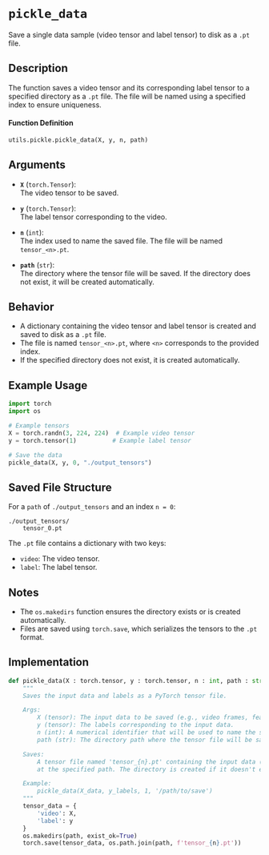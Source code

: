 # `pickle_data`

Save a single data sample (video tensor and label tensor) to disk as a `.pt` file.

## Description

The function saves a video tensor and its corresponding label tensor to a specified directory as a `.pt` file. The file will be named using a specified index to ensure uniqueness.

#### Function Definition
```python
utils.pickle.pickle_data(X, y, n, path)
```

## Arguments

- **`X`** (`torch.Tensor`):  
  The video tensor to be saved.

- **`y`** (`torch.Tensor`):  
  The label tensor corresponding to the video.

- **`n`** (`int`):  
  The index used to name the saved file. The file will be named `tensor_<n>.pt`.

- **`path`** (`str`):  
  The directory where the tensor file will be saved. If the directory does not exist, it will be created automatically.

## Behavior

- A dictionary containing the video tensor and label tensor is created and saved to disk as a `.pt` file.
- The file is named `tensor_<n>.pt`, where `<n>` corresponds to the provided index.
- If the specified directory does not exist, it is created automatically.

## Example Usage

```python
import torch
import os

# Example tensors
X = torch.randn(3, 224, 224)  # Example video tensor
y = torch.tensor(1)          # Example label tensor

# Save the data
pickle_data(X, y, 0, "./output_tensors")
```

## Saved File Structure

For a `path` of `./output_tensors` and an index `n = 0`:
```
./output_tensors/
    tensor_0.pt
```

The `.pt` file contains a dictionary with two keys:
- `video`: The video tensor.
- `label`: The label tensor.

## Notes

- The `os.makedirs` function ensures the directory exists or is created automatically.
- Files are saved using `torch.save`, which serializes the tensors to the `.pt` format.

## Implementation

```python
def pickle_data(X : torch.tensor, y : torch.tensor, n : int, path : str):
    """
    Saves the input data and labels as a PyTorch tensor file.

    Args:
        X (tensor): The input data to be saved (e.g., video frames, features).
        y (tensor): The labels corresponding to the input data.
        n (int): A numerical identifier that will be used to name the saved file.
        path (str): The directory path where the tensor file will be saved.

    Saves:
        A tensor file named 'tensor_{n}.pt' containing the input data (X) and labels (y) 
        at the specified path. The directory is created if it doesn't exist.

    Example:
        pickle_data(X_data, y_labels, 1, '/path/to/save')
    """
    tensor_data = {
        'video': X,
        'label': y
    }
    os.makedirs(path, exist_ok=True)
    torch.save(tensor_data, os.path.join(path, f'tensor_{n}.pt'))
```
